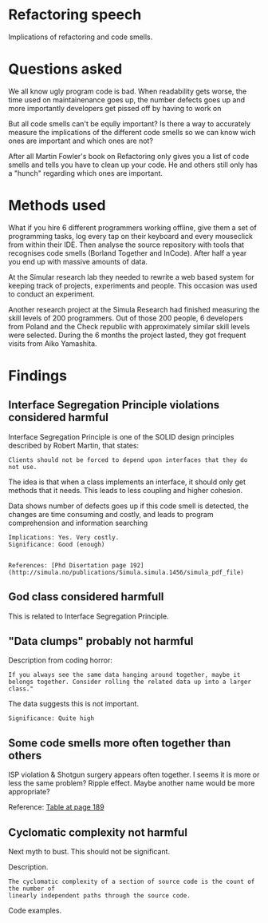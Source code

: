 Refactoring speech
==================

Implications of refactoring and code smells.

# Questions asked

We all know ugly program code is bad. When readability gets worse, the time
used on maintainenance goes up, the number defects goes up and
more importantly developers get pissed off by having to work on

But all code smells can't be eqully important? Is there a way to
accurately measure the implications of the different code smells so
we can know wich ones are important and which ones are not?

After all Martin Fowler's book on Refactoring only gives you a list
of code smells and tells you have to clean up your code. He and
others still only has a "hunch" regarding which ones are important.


# Methods used

What if you hire 6 different programmers working offline, give them a
set of programming tasks, log every tap on their keyboard and every mouseclick
from within their IDE. Then analyse the source repository
with tools that recognises code smells (Borland Together and InCode).
After half a year you end up with massive amounts of data.

At the Simular research lab they needed to rewrite a web based system
for keeping track of projects, experiments and people. This occasion
was used to conduct an experiment.

Another research project at the Simula Research had finished measuring
the skill levels of 200 programmers. Out of those 200 people, 6 developers
from Poland and the Check republic with approximately similar skill levels were
selected. During the 6 months the project lasted, they got frequent visits
from Aiko Yamashita.

# Findings

## Interface Segregation Principle violations considered harmful

Interface Segregation Principle is one of the SOLID design principles
described by Robert Martin, that states:

    Clients should not be forced to depend upon interfaces that they do not use.

The idea is that when a class implements an interface, it should only get
methods that it needs. This leads to less coupling and  higher cohesion.

Data shows number of defects goes up if this code smell is detected, the
changes are time consuming and costly, and leads to
program comprehension and information searching

    Implications: Yes. Very costly.
    Significance: Good (enough)


    References: [Phd Disertation page 192](http://simula.no/publications/Simula.simula.1456/simula_pdf_file)

## God class considered harmfull

This is related to Interface Segregation Principle.

## "Data clumps" probably not harmful

Description from coding horror:

    If you always see the same data hanging around together, maybe it
    belongs together. Consider rolling the related data up into a larger class."

The data suggests this is not important.

    Significance: Quite high

## Some code smells more often together than others

ISP violation & Shotgun surgery appears often together.
I seems it is more or less the same problem? Ripple effect.
Maybe another name would be more appropriate?

Reference: [Table at page 189](http://simula.no/publications/Simula.simula.1456/simula_pdf_file)

## Cyclomatic complexity not harmful

Next myth to bust. This should not be significant.

Description.

    The cyclomatic complexity of a section of source code is the count of the number of
    linearly independent paths through the source code.

Code examples.
